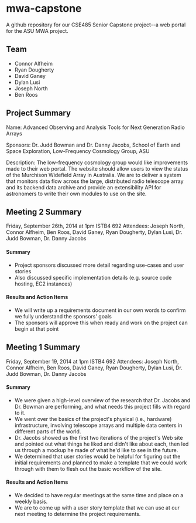mwa-capstone
============

A github repository for our CSE485 Senior Capstone project--a web portal for the ASU MWA project. 

Team
----
+ Connor Alfheim
+ Ryan Dougherty
+ David Ganey
+ Dylan Lusi
+ Joseph North
+ Ben Roos

Project Summary
---------------
Name: Advanced Observing and Analysis Tools for Next Generation Radio Arrays

Sponsors: Dr. Judd Bowman and Dr. Danny Jacobs, School of Earth and Space Exploration, Low-Frequency Cosmology Group, ASU

Description: The low-frequency cosmology group would like improvements made to their web portal. The website should allow users to view the status of the Murchison Widefield Array in Australia. We are to deliver a system that monitors data flow across the large, distributed radio telescope array and its backend data archive and provide an extensibility API for astronomers to write their own modules to use on the site.

Meeting 2 Summary
-----------------
Friday, September 26th, 2014 at 1pm
ISTB4 692
Attendees: Joseph North, Connor Alfheim, Ben Roos, David Ganey, Ryan Dougherty, Dylan Lusi, Dr. Judd Bowman, Dr. Danny Jacobs

#### Summary ####
+ Project sponsors discussed more detail regarding use-cases and user stories
+ Also discussed specific implementation details (e.g. source code hosting, EC2 instances)

#### Results and Action Items ####
+ We will write up a requirements document in our own words to confirm we fully understand the sponsors' goals
+ The sponsors will approve this when ready and work on the project can begin at that point

Meeting 1 Summary
-----------------
Friday, September 19, 2014 at 1pm
ISTB4 692
Attendees: Joseph North, Connor Alfheim, Ben Roos, David Ganey, Ryan Dougherty, Dylan Lusi, Dr. Judd Bowman, Dr. Danny Jacobs

#### Summary ####
+ We were given a high-level overview of the research that Dr. Jacobs and Dr. Bowman are performing, and what needs this project fills with regard to it.
+ We went over the basics of the project's physical (i.e., hardware) infrastructure, involving telescope arrays and multiple data centers in different parts of the world.
+ Dr. Jacobs showed us the first two iterations of the project's Web site and pointed out what things he liked and didn't like about each, then led us through a mockup he made of what he'd like to see in the future.
+ We determined that user stories would be helpful for figuring out the initial requirements and planned to make a template that we could work through with them to flesh out the basic workflow of the site.

#### Results and Action Items ####
+ We decided to have regular meetings at the same time and place on a weekly basis.
+ We are to come up with a user story template that we can use at our next meeting to determine the project requirements.
